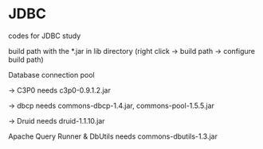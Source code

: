 # JDBC
codes for JDBC study

build path with the *.jar in lib directory (right click -> build path -> configure build path)

Database connection pool 
  
  -> C3P0 needs c3p0-0.9.1.2.jar
  
  -> dbcp needs commons-dbcp-1.4.jar, commons-pool-1.5.5.jar
  
  -> Druid needs druid-1.1.10.jar
  
Apache Query Runner & DbUtils needs commons-dbutils-1.3.jar
